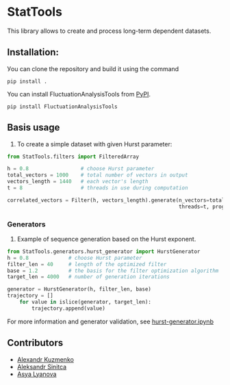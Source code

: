 # StatTools
This library allows to create and process long-term dependent datasets.

## Installation:
Уou can clone the repository and build it using the command
```
pip install .
```

You can install FluctuationAnalysisTools from [PyPI](https://pypi.org/project/FluctuationAnalysisTools/).

```
pip install FluctuationAnalysisTools
```
## Basis usage

1. To create a simple dataset with given Hurst parameter:

```python
from StatTools.filters import FilteredArray

h = 0.8                 # choose Hurst parameter
total_vectors = 1000    # total number of vectors in output
vectors_length = 1440   # each vector's length 
t = 8                   # threads in use during computation

correlated_vectors = Filter(h, vectors_length).generate(n_vectors=total_vectors,
                                                        threads=t, progress_bar=True)
```

### Generators
1. Example of sequence generation based on the Hurst exponent.
```python
from StatTools.generators.hurst_generator import HurstGenerator
h = 0.8             # choose Hurst parameter
filter_len = 40     # length of the optimized filter
base = 1.2          # the basis for the filter optimization algorithm
target_len = 4000   # number of generation iterations

generator = HurstGenerator(h, filter_len, base)
trajectory = []
    for value in islice(generator, target_len):
        trajectory.append(value)
```
For more information and generator validation, see [hurst-generator.ipynb](/research/hurst-generator.ipynb)

## Contributors

* [Alexandr Kuzmenko](https://github.com/alexandr-1k)
* [Aleksandr Sinitca](https://github.com/Sinitca-Aleksandr)
* [Asya Lyanova](https://github.com/pipipyau)
